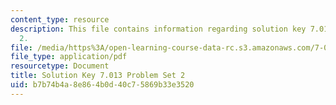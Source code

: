 ```yaml
---
content_type: resource
description: This file contains information regarding solution key 7.013 problem set
  2.
file: /media/https%3A/open-learning-course-data-rc.s3.amazonaws.com/7-013-introductory-biology-spring-2013/b7b74b4a8e864b0d40c75869b33e3520_MIT7_013S13_Pset_2Sol.pdf
file_type: application/pdf
resourcetype: Document
title: Solution Key 7.013 Problem Set 2
uid: b7b74b4a-8e86-4b0d-40c7-5869b33e3520
---
```

